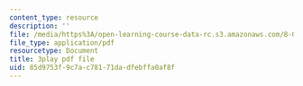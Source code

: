```yaml
---
content_type: resource
description: ''
file: /media/https%3A/open-learning-course-data-rc.s3.amazonaws.com/8-01sc-classical-mechanics-fall-2016/85d9753f9c7ac78171dadfebffa0af8f_S9_Oe51XkVY.pdf
file_type: application/pdf
resourcetype: Document
title: 3play pdf file
uid: 85d9753f-9c7a-c781-71da-dfebffa0af8f
---
```

